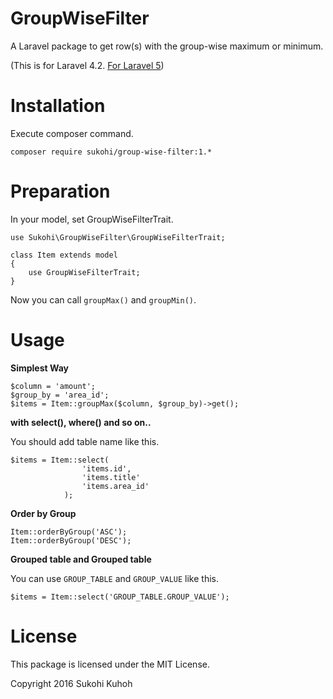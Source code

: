 # GroupWiseFilter
A Laravel package to get row(s) with the group-wise maximum or minimum.

(This is for Laravel 4.2. [For Laravel 5](https://github.com/SUKOHI/GroupWiseFilter))

# Installation

Execute composer command.

    composer require sukohi/group-wise-filter:1.*

# Preparation

In your model, set GroupWiseFilterTrait.

    use Sukohi\GroupWiseFilter\GroupWiseFilterTrait;
    
    class Item extends model
    {
        use GroupWiseFilterTrait;
    }

Now you can call `groupMax()` and `groupMin()`.

# Usage

**Simplest Way**  

    $column = 'amount';
    $group_by = 'area_id';
    $items = Item::groupMax($column, $group_by)->get();

**with select(), where() and so on..**  

You should add table name like this.

    $items = Item::select(
                    'items.id',
                    'items.title'
                    'items.area_id'
                );
                
**Order by Group**
    
    Item::orderByGroup('ASC');
    Item::orderByGroup('DESC');
             
**Grouped table and Grouped table**

You can use `GROUP_TABLE` and `GROUP_VALUE` like this.

    $items = Item::select('GROUP_TABLE.GROUP_VALUE');

License
====
This package is licensed under the MIT License.

Copyright 2016 Sukohi Kuhoh